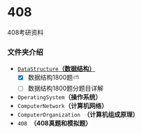 # 408
408考研资料



###  文件夹介绍

-  [`DataStructure`**（数据结构）**](https://github.com/cuntoushifu/408/tree/main/DataStructure)
   - [x] 数据结构1800题:partly_sunny:
   - [ ] 数据结构1800题分题目详解

-  `OperatingSystem`**（操作系统）**
-  `ComputerNetwork`**（计算机网络）**
-  `ComputerOrganization `**（计算机组成原理）**
-  `408 `**（408真题和模拟题）**
